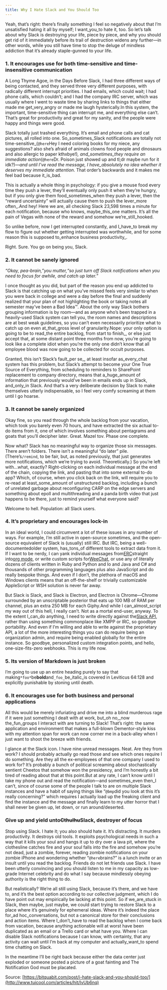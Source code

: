 ```yaml
---
title: Why I Hate Slack and You Should Too
---
```


Yeah, that’s right: there’s finally something I feel so negatively about that I’m unsatisfied hating it all by myself; I want_you_to hate it, too. So let’s talk about why Slack is destroying your life, piece by piece, and why you should get rid of it immediately before its trail of destruction widens any further—in other words, while you still have time to stop the deluge of mindless addiction that it’s already staple-gunned to your life.

### 1. It encourages use for both time-sensitive and time-insensitive communication

A Long Thyme Agoe, in the Days Before Slack, I had three different ways of being contacted, and they served three very different purposes, with radically different interrupt priorities. I had emails, which could wait; I had phone calls, which couldn’t; and I had the company IRC server, which was usually where I went to waste time by sharing links to things that either made me get_very_angry or made me laugh hysterically.In this system, the important, time-sensitive thing can interrupt me, and everything else can’t. That’s great for productivity and great for my sanity, and the people were happy and things were good.

Slack totally just trashed everything. It’s email and phone calls and cat pictures, all rolled into one. So_sometimes_Slack notifications are totally not time-sensitive_\(`@here`Hey I need coloring books for my niece, any suggestions? also she’s afraid of animals clowns food people and dinosaurs and also allergic to paper kthxbye!\)_, and_sometimes_they require an immediate action_\(`@here`Dr. Poison just showed up and tl;dr maybe run for it idk?\)_—and until I’ve read the message, I have_absolutely no idea whether it deserves my immediate attention_. That order’s backwards and it makes me feel bad because it_is_bad.

This is actually a whole thing in psychology: if you give a mouse food every time they push a lever, they’ll eventually only push it when they’re hungry, but if you only give them food_sometimes_when they push a lever, then the “reward uncertainty” will actually cause them to push the lever_more often_.And hey! Here we are, all checking Slack 23,598 times a minute for each notification, because who knows, maybe_this_one matters. It’s all the pain of Vegas with none of the reward and somehow we’re_still_hooked.

So unlike before, now I get interrupted constantly, and I_have_to break my flow to figure out whether getting interrupted was worthwhile, and for some reason this is supposed to_enhance business productivity_.

Right. Sure. You go on being you, Slack.

### 2. It cannot be sanely ignored

_“Okay, pea-brain,”_you mutter,_“so just turn off Slack notifications when you need to focus for awhile, and catch up later.”_

I once thought as you did, but part of the reason you end up addicted to Slack is that catching up on what you’ve missed feels very similar to when you were back in college and were a day before the final and suddenly realized that your plan of not highlighting the book or taking notes all semester may’ve been a Bad Idea™. About the only way Slack bothers grouping information is by room—and as anyone who’s been trapped in a heavily-used Slack system can tell you, the room names and descriptions are at best weak guidelines, so you can’t even necessarily prioritize what to catch up on even at_that_gross level of granularity.Nope: your only option is going to be to read_the entire backlog, from start to finish_, or else just accept that, at some distant point three months from now, you’re going to look like a complete idiot when you’re the only one didn’t know that all employee blood was now going to be collected for occult purposes.

Granted, this isn’t Slack’s fault_per se_, at least insofar as_every_chat system has this problem, but Slack’s attempt to become your One True Source of Everything, from scheduling to reminders to SharePoint replacement to company directory, means that a_huge_amount of information that previously would’ve been in emails ends up in Slack, and_only_in Slack. And that’s a very deliberate decision by Slack to make themselves utterly indispensable, so I feel very comfy screaming at them until I go hoarse.

### 3. It cannot be sanely organized

Okay fine, so you read through the whole backlog from your vacation, which took you barely even 70 hours, and have extracted the six actual to-do items from it, one of which involves something about pentagrams and goats that you’ll decipher later. Great. Mazel tov. Phase one complete.

Now what? Slack has no meaningful way to organize those six messages. There aren’t folders. There isn’t a meaningful “do later” pile. \(There’s`/remind`, to be fair, but, as noted previously, that just generates more notifications, which we’re trying to avoid. Theoretically.\) So you’re left with…what, exactly? Right-clicking on each individual message at the end of the chain, copying the link, and pasting that into some external to-do app? Which, of course, when you click back on the link, will require you to re-read at least_some_amount of unstructured backlog, including a bunch of unrelated garbage about reconfiguring CARP on the edge servers and something about epoll and multithreading and a panda birth video that just happens to be there, just to remind yourself what everyone said?

Welcome to hell. Population: all Slack users.

### 4. It’s proprietary and encourages lock-in

In an ideal world, I could circumvent a lot of these issues in any number of ways. For example, I’m still active in open-source sometimes, and the open-source equivalent of Slack is \(usually\) still IRC. But IRC, being a well-documentedolder system, has_tons_of different tools to extract data from it. If I want to be nerdy, I can yank individual messages from[ERC](https://www.emacswiki.org/emacs/ERC)straight into[org mode](http://orgmode.org/), or write custom scripts for[WeeChat](https://weechat.org/), or use any of literally dozens of clients written in Ruby and Python and Io and Java and C\# and thousands of other programming languages plus also JavaScript and do really bespoke things. And even if I don’t, the plethora of macOS and Windows clients means that an off-the-shelf or trivially customizable AppleScript or WSH solution is never far away.

But Slack is Slack, and Slack is Electron, and Electron is Chrome—Chrome surrounded by an unscriptable posterior that eats up 100 MB of RAM per channel, plus an extra 250 MB for each Giphy.And while I can_almost_script my way out of this hell, I really can’t. Not as a mortal end-user, anyway. To the extent I_can_do anything, I need to write directly against the[Slack API](https://api.slack.com/), rather than using something commonplace like XMPP or IRC, so goodbye portability. And even if I’m willing and able to write against the proprietary API, a lot of the more interesting things you can do require being an organization admin, and require being enabled globally for the entire instance. So goodbye, personalized custom integration points, and hello, one-size-fits-zero webhooks. This is my life now.

### 5. Its version of Markdown is just broken

I’m going to use up an entire heading purely to say that making`*foo*`be**bold**and`_foo_`be_italic_is covered in Leviticus 64:128 and explicitly punishable by stoning until death.

### 6. It encourages use for both business and personal applications

All this would be merely infuriating and drive me into a blind murderous rage if it were just something I dealt with at work, but_oh no,_now the_fun_groups I interact with are turning to Slack! That’s right: the same application and environment that makes a full-blown Dementor-style kiss with my attention span for work can now corner me in a back-alley when I just want to shoot the breeze with friends.

I glance at the Slack icon. I have nine unread messages. Neat. Are they from work? I should probably actually go read those and see which ones require I do something. Are they all the ex-employees of that one company I used to work for? It’s probably a bunch of political screaming about stochastically sentient Cheetos that somehow won the presidency, and I’m honestly a bit tired of reading about that at this point.But at any rate, I can’t know until I take my phone out and read the notification—and sometimes_even then_I can’t, since of course some of the people I talk to are on multiple Slack instances and have a habit of saying things like “`@bmp`did you look at this it’s really concerning?” which requires I actually load up the freaking client and find the instance and the message and finally learn to my utter horror that I shall never be given up, let down, or run around/deserted.

### Give up and yield unto~~Cthulhu~~Slack, destroyer of focus

Stop using Slack. I hate it; you also should hate it. It’s distracting. It murders productivity. It destroys old tools. It exploits psychological needs in such a way that it kills your soul and hangs it up to dry over a lava pit, where the clothesline catches fire and your soul falls into the fire and somehow you’re not dead, just a zombie, forever, reading zombie notifications on your zombie iPhone and wondering whether “`@here`brains?” is a lunch invite or an insult until you read the backlog. Friends do not let friends use Slack. I have been utterly convincing and you should listen to me in my capacity as low-grade Internet celebrity and do what I say because mindlessly obeying authority is the right thing to do.

But realistically? We’re all still using Slack, because it’s there, and we have to, and it’s the best option according to our collective judgment, which I do have point out may empirically be lacking at this point. So if we_are_stuck in Slack, then maybe, just maybe, we could start trying to restore Slack to a place where it’s genuinely for ephemeral ideas. Where it’s indeed the place for_ad hoc_conversations, but not a canonical store for their conclusions and action items. Where I_don’t_have to read the backlog when I come back from vacation, because anything actionable will at worst have been duplicated as an email or a Trello card or what have you. Where I can disable Slack notifications because I can know, with certainty, that any activity can wait until I’m back at my computer and actually_want_to spend time chatting on Slack.

In the meantime I’ll be right back because either the data center just exploded or someone posted a picture of a goat fainting and The Notification God must be placated.



Source: [https://bitquabit.com/post/i-hate-slack-and-you-should-too/](http://www.tuicool.com/articles/hit/IvUb6nq)

